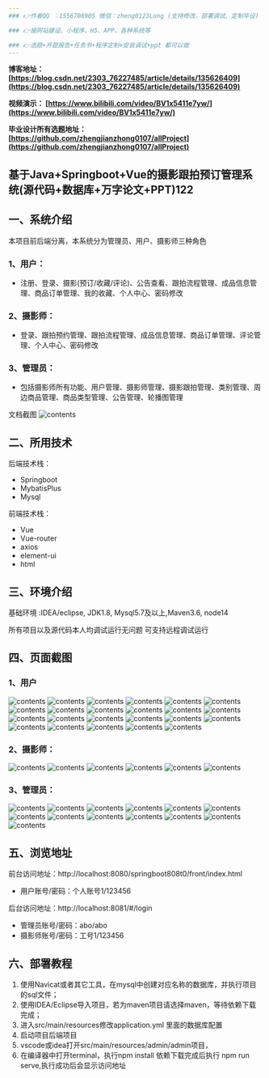 ```yaml
---
### 👉作者QQ ：1556708905 微信：zheng0123Long (支持修改、部署调试、定制毕设)

### 👉接网站建设、小程序、H5、APP、各种系统等

### 👉选题+开题报告+任务书+程序定制+安装调试+ppt 都可以做
---
```


**博客地址：
[https://blog.csdn.net/2303_76227485/article/details/135626409](https://blog.csdn.net/2303_76227485/article/details/135626409)**

**视频演示：
[https://www.bilibili.com/video/BV1x5411e7yw/](https://www.bilibili.com/video/BV1x5411e7yw/)**

**毕业设计所有选题地址：
[https://github.com/zhengjianzhong0107/allProject](https://github.com/zhengjianzhong0107/allProject)**

## 基于Java+Springboot+Vue的摄影跟拍预订管理系统(源代码+数据库+万字论文+PPT)122

## 一、系统介绍
本项目前后端分离，本系统分为管理员、用户、摄影师三种角色

### 1、用户：
- 注册、登录、摄影(预订/收藏/评论)、公告查看、跟拍流程管理、成品信息管理、商品订单管理、我的收藏、个人中心、密码修改

### 2、摄影师：
- 登录、跟拍预约管理、跟拍流程管理、成品信息管理、商品订单管理、评论管理、个人中心、密码修改

### 3、管理员：
- 包括摄影师所有功能、用户管理、摄影师管理、摄影跟拍管理、类别管理、周边商品管理、商品类型管理、公告管理、轮播图管理

文档截图
![contents](./picture/picture0.png)

## 二、所用技术

后端技术栈：

- Springboot
- MybatisPlus
- Mysql

前端技术栈：

- Vue 
- Vue-router 
- axios 
- element-ui
- html

## 三、环境介绍

基础环境 :IDEA/eclipse, JDK1.8, Mysql5.7及以上,Maven3.6, node14

所有项目以及源代码本人均调试运行无问题 可支持远程调试运行

## 四、页面截图
### 1、用户
![contents](./picture/picture1.png)
![contents](./picture/picture2.png)
![contents](./picture/picture3.png)
![contents](./picture/picture4.png)
![contents](./picture/picture5.png)
![contents](./picture/picture6.png)
![contents](./picture/picture7.png)
![contents](./picture/picture8.png)
![contents](./picture/picture9.png)
![contents](./picture/picture10.png)
![contents](./picture/picture11.png)
![contents](./picture/picture12.png)
![contents](./picture/picture13.png)
![contents](./picture/picture14.png)
![contents](./picture/picture15.png)
![contents](./picture/picture16.png)
![contents](./picture/picture17.png)
![contents](./picture/picture18.png)
![contents](./picture/picture19.png)
![contents](./picture/picture20.png)
![contents](./picture/picture21.png)
![contents](./picture/picture22.png)
![contents](./picture/picture23.png)
### 2、摄影师：
![contents](./picture/picture24.png)
![contents](./picture/picture25.png)
![contents](./picture/picture26.png)
![contents](./picture/picture27.png)
![contents](./picture/picture28.png)
![contents](./picture/picture29.png)
### 3、管理员：
![contents](./picture/picture30.png)
![contents](./picture/picture31.png)
![contents](./picture/picture32.png)
![contents](./picture/picture33.png)
![contents](./picture/picture34.png)
![contents](./picture/picture35.png)
![contents](./picture/picture36.png)
![contents](./picture/picture37.png)
![contents](./picture/picture38.png)
![contents](./picture/picture39.png)
![contents](./picture/picture40.png)
![contents](./picture/picture41.png)
![contents](./picture/picture42.png)

## 五、浏览地址

前台访问地址：http://localhost:8080/springboot808t0/front/index.html
- 用户账号/密码：个人账号1/123456

后台访问地址：http://localhost:8081/#/login
- 管理员账号/密码：abo/abo
- 摄影师账号/密码：工号1/123456

## 六、部署教程
1. 使用Navicat或者其它工具，在mysql中创建对应名称的数据库，并执行项目的sql文件；
2. 使用IDEA/Eclipse导入项目，若为maven项目请选择maven，等待依赖下载完成；
3. 进入src/main/resources修改application.yml 里面的数据库配置
4. 启动项目后端项目
5. vscode或idea打开src/main/resources/admin/admin项目，
6. 在编译器中打开terminal，执行npm install 依赖下载完成后执行 npm run serve,执行成功后会显示访问地址

